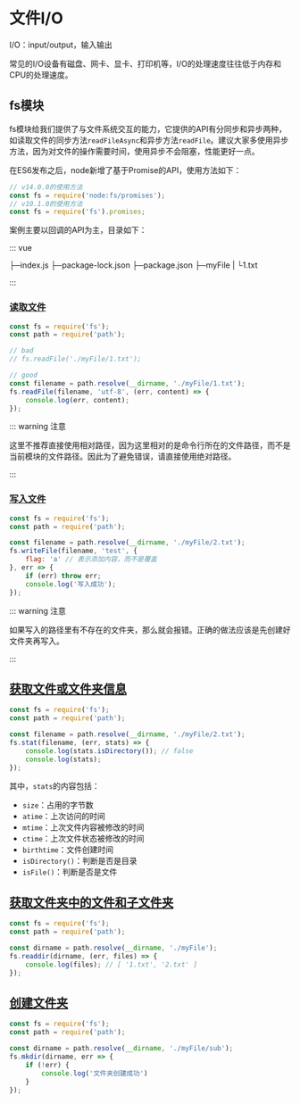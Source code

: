 # 文件I/O

I/O：input/output，输入输出

常见的I/O设备有磁盘、网卡、显卡、打印机等，I/O的处理速度往往低于内存和CPU的处理速度。

## fs模块

fs模块给我们提供了与文件系统交互的能力，它提供的API有分同步和异步两种，如读取文件的同步方法`readFileAsync`和异步方法`readFile`。建议大家多使用异步方法，因为对文件的操作需要时间，使用异步不会阻塞，性能更好一点。

在ES6发布之后，node新增了基于Promise的API，使用方法如下：

```js
// v14.0.0的使用方法
const fs = require('node:fs/promises');
// v10.1.0的使用方法
const fs = require('fs').promises;
```

案例主要以回调的API为主，目录如下：

::: vue 

├─index.js
├─package-lock.json
├─package.json
├─myFile
|   └1.txt

:::

### [读取文件](http://nodejs.cn/api/fs.html#fsreadfilepath-options-callback)

```js
const fs = require('fs');
const path = require('path');

// bad
// fs.readFile('./myFile/1.txt');

// good
const filename = path.resolve(__dirname, './myFile/1.txt');
fs.readFile(filename, 'utf-8', (err, content) => {
    console.log(err, content);
});
```

::: warning 注意

这里不推荐直接使用相对路径，因为这里相对的是命令行所在的文件路径，而不是当前模块的文件路径。因此为了避免错误，请直接使用绝对路径。

:::

### [写入文件](http://nodejs.cn/api/fs.html#fswritefilefile-data-options-callback)

```js
const fs = require('fs');
const path = require('path');

const filename = path.resolve(__dirname, './myFile/2.txt');
fs.writeFile(filename, 'test', {
    flag: 'a' // 表示添加内容，而不是覆盖
}, err => {
    if (err) throw err;
    console.log('写入成功');
});
```

::: warning 注意

如果写入的路径里有不存在的文件夹，那么就会报错。正确的做法应该是先创建好文件夹再写入。

:::

## [获取文件或文件夹信息](http://nodejs.cn/api/fs.html#fsstatpath-options-callback)

```js
const fs = require('fs');
const path = require('path');

const filename = path.resolve(__dirname, './myFile/2.txt');
fs.stat(filename, (err, stats) => {
    console.log(stats.isDirectory()); // false
    console.log(stats);
});
```

其中，`stats`的内容包括：

- `size`：占用的字节数
- `atime`：上次访问的时间
- `mtime`：上次文件内容被修改的时间
- `ctime`：上次文件状态被修改的时间
- `birthtime`：文件创建时间
- `isDirectory()`：判断是否是目录
- `isFile()`：判断是否是文件

## [获取文件夹中的文件和子文件夹](http://nodejs.cn/api/fs.html#fsreaddirpath-options-callback)

```js
const fs = require('fs');
const path = require('path');

const dirname = path.resolve(__dirname, './myFile');
fs.readdir(dirname, (err, files) => {
    console.log(files); // [ '1.txt', '2.txt' ]
});
```

## [创建文件夹](http://nodejs.cn/api/fs.html#fsmkdirpath-options-callback)

```js
const fs = require('fs');
const path = require('path');

const dirname = path.resolve(__dirname, './myFile/sub');
fs.mkdir(dirname, err => {
    if (!err) {
        console.log('文件夹创建成功')
    } 
});
```

